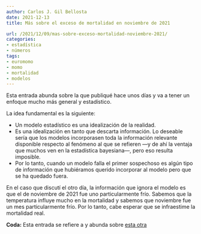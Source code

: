 ```yaml
---
author: Carlos J. Gil Bellosta
date: 2021-12-13
title: Más sobre el exceso de mortalidad en noviembre de 2021

url: /2021/12/09/mas-sobre-exceso-mortalidad-noviembre-2021/
categories:
- estadística
- números
tags:
- euromomo
- momo
- mortalidad
- modelos
---
```


Esta entrada abunda sobre la que publiqué hace unos días y va a tener un enfoque mucho más general y estadístico.

La idea fundamental es la siguiente:

* Un modelo estadístico es una idealización de la realidad.
* Es una idealización en tanto que descarta información. Lo deseable sería que los modelos incorporasen toda la información relevante disponible respecto al fenómeno al que se refieren —y de ahí la ventaja que muchos ven en la estadística bayesiana—, pero eso resulta imposible.
* Por lo tanto, cuando un modelo falla el primer sospechoso es algún tipo de información que hubiéramos querido incorporar al modelo pero que se ha quedado fuera.

En el caso que discutí el otro día, la información que ignora el modelo es que el de noviembre de 2021 fue uno particularmente frío. Sabemos que la temperatura influye mucho en la mortalidad y sabemos que noviembre fue un mes particularmente frío. Por lo tanto, cabe esperar que se infraestime la mortalidad real.

**Coda:** Esta entrada se refiere a y abunda sobre [esta otra](/2021/12/09/mas-sobre-exceso-mortalidad-noviembre-2021/)
